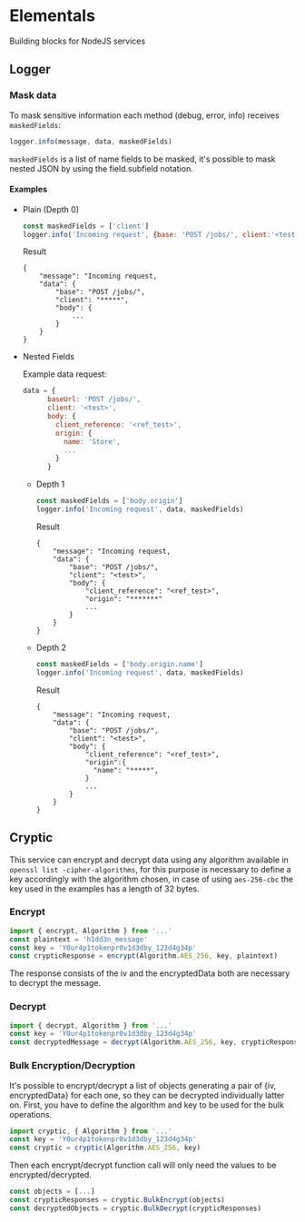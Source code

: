 # Elementals
Building blocks for NodeJS services


## Logger

### Mask data

To mask sensitive information each method (debug, error, info) receives `maskedFields`:

``` js
logger.info(message, data, maskedFields)
```

`maskedFields` is a list of name fields to be masked, it's possible to mask nested JSON by using the field.subfield notation.

#### Examples

- Plain (Depth 0)

  ``` js
  const maskedFields = ['client']
  logger.info('Incoming request', {base: 'POST /jobs/', client:'<test>', body:... }, maskedFields)
  ```
  Result
  ``` log
  {
      "message": "Incoming request,
      "data": {
          "base": "POST /jobs/",
          "client": "*****",
          "body": {
              ...
          }
      }
  }
  ```
- Nested Fields

  Example data request:
  ``` js
  data = {
        baseUrl: 'POST /jobs/',
        client: '<test>',
        body: {
          client_reference: '<ref_test>',
          origin: {
            name: 'Store',
            ...
          }
        }
  ```
  - Depth 1
    ``` js
    const maskedFields = ['body.origin']
    logger.info('Incoming request', data, maskedFields)
    ```
    Result
    ``` log
    {
        "message": "Incoming request,
        "data": {
            "base": "POST /jobs/",
            "client": "<test>",
            "body": {
                "client_reference": "<ref_test>",
                "origin": "*******"
                ...
            }
        }
    }
    ```

  - Depth 2
    ``` js
    const maskedFields = ['body.origin.name']
    logger.info('Incoming request', data, maskedFields)
    ```
    Result
    ``` log
    {
        "message": "Incoming request,
        "data": {
            "base": "POST /jobs/",
            "client": "<test>",
            "body": {
                "client_reference": "<ref_test>",
                "origin":{
                  "name": "*****",
                }
                ...
            }
        }
    }
    ```

## Cryptic

This service can encrypt and decrypt data using any algorithm available in `openssl list -cipher-algorithms`, for this purpose is necessary to define a key accordingly with the algorithm chosen, in case of using `aes-256-cbc` the key used in the examples has a length of 32 bytes.

### Encrypt

``` js
import { encrypt, Algorithm } from '...'
const plaintext = 'h1dd3n_message'
const key = 'Y0ur4p1tokenpr0v1d3dby_123d4g34p'
const crypticResponse = encrypt(Algorithm.AES_256, key, plaintext)
```

The response consists of the iv and the encryptedData both are necessary to decrypt the message.

### Decrypt

``` js
import { decrypt, Algorithm } from '...'
const key = 'Y0ur4p1tokenpr0v1d3dby_123d4g34p'
const decryptedMessage = decrypt(Algorithm.AES_256, key, crypticResponse)
```

### Bulk Encryption/Decryption

It's possible to encrypt/decrypt a list of objects generating a pair of {iv, encryptedData} for each one, so they can be decrypted individually latter on. First, you have to define the algorithm and key to be used for the bulk operations.
``` js
import cryptic, { Algorithm } from '...'
const key = 'Y0ur4p1tokenpr0v1d3dby_123d4g34p'
const cryptic = cryptic(Algorithm.AES_256, key)
```

Then each encrypt/decrypt function call will only need the values to be encrypted/decrypted.
``` js
const objects = [...]
const crypticResponses = cryptic.BulkEncrypt(objects)
const decryptedObjects = cryptic.BulkDecrypt(crypticResponses)
```
